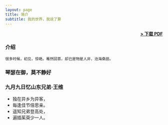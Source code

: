 ```yaml
---
layout: page
title: 简介
subtitle: 我的世界，我说了算
---
```


<span style="float: right; "><a href="{{ '/assets/resume.pdf' | prepend: site.baseurl }}"><strong>> 下载 PDF</strong></a> </span>
<br>

### 介绍
``` 很多时候，初见，惊艳。蓦然回首，却已是物是人非，沧海桑田。 ```  

### 琴瑟在御，莫不静好 

### 九月九日忆山东兄弟·王维

- 独在异乡为异客，
- 每逢佳节倍思亲。
- 遥知兄弟登高处，
- 遍插茱萸少一人。